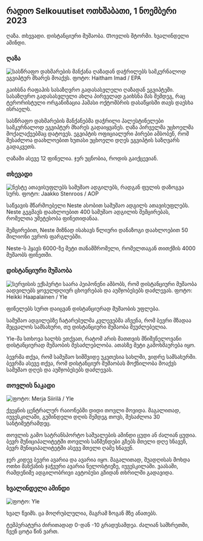 ## რადიო Selkouutiset ოთხშაბათი, 1 ნოემბერი 2023

ღაზა. თხევადი. დისტანციური მუშაობა. Თოვლის შტორმი. ხვალინდელი ამინდი.

### ღაზა

![სასწრაფო დახმარების მანქანა ღაზადან დაჭრილებს სამკურნალოდ ეგვიპტურ მხარეს მოაქვს. ფოტო: Haitham Imad / EPA](https://images.cdn.yle.fi/image/upload/c_crop,h_2821,w_5016,x_0,y_744/ar_1.7777777777777777,c_fill,g_faces,h_120,h_120.q_auto:eco/f_auto/fl_lossy/v1698852282/39-1194530654258b7aaf7a)

გაიხსნა რაფაჰის სასაზღვრო გადასასვლელი ღაზადან ეგვიპტეში. სასაზღვრო გადასასვლელი ახლა პირველად გაიხსნა მას შემდეგ, რაც ტერორისტული ორგანიზაცია ჰამასი ოქტომბრის დასაწყისში თავს დაესხა ისრაელს.

სასწრაფო დახმარების მანქანებმა დაჭრილი პალესტინელები სამკურნალოდ ეგვიპტურ მხარეს გადაიყვანეს. ღაზა პირველმა უცხოელმა მოქალაქეებმაც დატოვეს. ეგვიპტის ოფიციალური პირები ამბობენ, რომ შესაძლოა დაახლოებით ხუთასი უცხოელი დღეს ეგვიპტის საზღვარს გადაკვეთს.

ღაზაში ასევე 12 ფინელია. ჯერ უცნობია, როდის გაიქცევიან.

### თხევადი

![ნესტე ათავისუფლებს სამუშაო ადგილებს, რადგან ფულის დაზოგვა სურს. ფოტო: Jaakko Stenroos / AOP](https://images.cdn.yle.fi/image/upload/c_crop,h_2611,w_4643,x_0,y_483/ar_1.777777777777777,c_fill,g_57,w_1.q_auto:eco/f_auto/fl_lossy/v1698838481/39-1191437653a0928a0b5b)

საწვავის მწარმოებელი Neste ასობით სამუშაო ადგილს ათავისუფლებს. Neste გეგმავს დაახლოებით 400 სამუშაო ადგილის შემცირებას, რომელთა უმეტესობა ფინეთიდანაა.

შემცირებით, Neste მიზნად ისახავს წლიური დანაზოგი დაახლოებით 50 მილიონი ევროს ფარგლებში.

Neste-ს ჰყავს 6000-ზე მეტი თანამშრომელი, რომელთაგან თითქმის 4000 მუშაობს ფინეთში.

### დისტანციური მუშაობა

![სერვისის ექსპერტი საარა პეიპონენი ამბობს, რომ დისტანციური მუშაობა აადვილებს ყოველდღიურ ცხოვრებას და აუმჯობესებს დაძლევას. ფოტო: Heikki Haapalainen / Yle](https://images.cdn.yle.fi/image/upload/c_crop,h_2988,w_5312,x_16,y_569/ar_1.777777777777777,c_fill,g_2700,g_201,g_500,h_200,00,00,00,000,2000q_auto:eco/f_auto/fl_lossy/v1698754242/39-11936826540ed9ea44a0)

ფინელებს სურთ დაიცვან დისტანციურად მუშაობის უფლება.

სამუშაო ადგილებზე ჩატარებულმა კვლევებმა აჩვენა, რომ ბევრი მზადაა შეცვალოს სამსახური, თუ დისტანციური მუშაობა შეუძლებელია.

Yle-მა სთხოვა ხალხს ეთქვათ, რატომ არის მათთვის მნიშვნელოვანი დისტანციურად მუშაობის შესაძლებლობა. ათასზე მეტი გამოხმაურება იყო.

ბევრმა თქვა, რომ სამუშაო სიმშვიდე უკეთესია სახლში, ვიდრე სამსახურში. ბევრმა ასევე თქვა, რომ დისტანციურ მუშაობას მოქნილობა მოაქვს სამუშაო დღეს და აუმჯობესებს დაძლევას.

### თოვლის ნაკადი

![ ფოტო: Merja Siirilä / Yle](https://images.cdn.yle.fi/image/upload/c_crop,h_2265,w_4028,x_0,y_378/ar_1.777777777777777,c_fill,g_2701,h0/q_auto:eco/f_auto/fl_lossy/v1698853993/39-119441665423d86dff6c)

ქვეყნის ცენტრალურ რაიონებში დიდი თოვლი მოვიდა. მაგალითად, იუვესკილაში, გუშინდელი დღის შემდეგ თოვს, შესაძლოა 30 სანტიმეტრამდეც.

თოვლის გამო სატრანსპორტო საშუალების ამინდი ცუდი ან ძალიან ცუდია. ბევრ მუნიციპალიტეტში თოვლის საწმენდები გზებს მთელი დღე ხნავენ, ბევრ მუნიციპალიტეტში ასევე მთელი ღამე ხნავენ.

ჯერ კიდევ ბევრი ავარია და ავარია იყო. მაგალითად, შუადღისას მოხდა ოთხი მანქანის ჯაჭვური ავარია ნელოსტიეზე, იუვესკილაში. ვაასაში, რამდენიმე ადგილობრივი ავტობუსი გზიდან თხრილში გადავიდა.

### ხვალინდელი ამინდი

![ ფოტო: Yle](https://images.cdn.yle.fi/image/upload/c_crop,h_1080,w_1919,x_0,y_0/ar_1.7777777777777777,c_fill,g_faces,h_670/w_1020:eco/f_auto/fl_lossy/v1698848166/39-119453865425d62868a1)

ხვალ წვიმს. ცა მოღრუბლულია, მაგრამ ზოგან მზე ანათებს.

ტემპერატურა ძირითადად 0-დან -10 გრადუსამდეა. ძალიან სამხრეთში, ჩვენ ცოტა წინ ვართ.